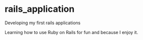 rails_application
=================

Developing my first rails applications

Learning how to use Ruby on Rails for fun and because I enjoy it.
